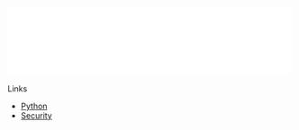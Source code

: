 <div align="center">
    <br>
    <a href="https://github.com/jockerz">
        <img src="headers.svg" width="100%" height="120">
    </a>
    <br>
</div>


Links

 - [Python](/python)
 - [Security](/os_sec)
